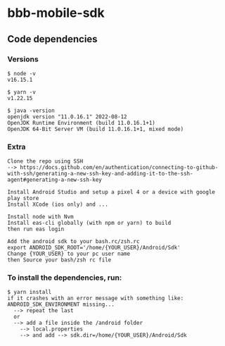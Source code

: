 #  bbb-mobile-sdk

## Code dependencies

### Versions

    $ node -v
    v16.15.1

    $ yarn -v
    v1.22.15

    $ java -version 
    openjdk version "11.0.16.1" 2022-08-12
    OpenJDK Runtime Environment (build 11.0.16.1+1)
    OpenJDK 64-Bit Server VM (build 11.0.16.1+1, mixed mode)

### Extra

    Clone the repo using SSH
    --> https://docs.github.com/en/authentication/connecting-to-github-with-ssh/generating-a-new-ssh-key-and-adding-it-to-the-ssh-agent#generating-a-new-ssh-key

    Install Android Studio and setup a pixel 4 or a device with google play store
    Install XCode (ios only) and ...
  
    Install node with Nvm
    Install eas-cli globally (with npm or yarn) to build
    then run eas login

    Add the android sdk to your bash.rc/zsh.rc 
    export ANDROID_SDK_ROOT='/home/{YOUR_USER}/Android/Sdk'
    Change {YOUR_USER} to your pc user name
    then Source your bash/zsh rc file

### To install the dependencies, run:

    $ yarn install
    if it crashes with an error message with something like: ANDROID_SDK_ENVIRONMENT missing...
      --> repeat the last 
      or
      --> add a file inside the /android folder
        --> local.properties
        --> and add --> sdk.dir=/home/{YOUR_USER}/Android/Sdk 
